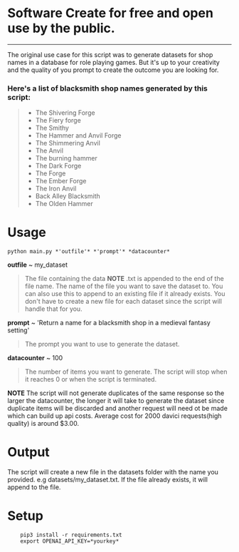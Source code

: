 # Software Create for free and open use by the public.
-----------------------------------------------------
The original use case for this script was to generate
datasets for shop names in a database for role playing games.
But it's up to your creativity and the quality of you 
prompt to create the outcome you are looking for.

### Here's a list of blacksmith shop names generated by this script:
   
> - The Shivering Forge
> - The Fiery forge
> - The Smithy
> - The Hammer and Anvil Forge
> - The Shimmering Anvil
> - The Anvil
> - The burning hammer
> - The Dark Forge
> - The Forge
> - The Ember Forge
> - The Iron Anvil
> - Back Alley Blacksmith
> - The Olden Hammer

# Usage

    python main.py *'outfile'* *'prompt'* *datacounter*

**outfile** ~ my_dataset
> The file containing the data
**NOTE** .txt is appended to the end of the file name.
The name of the file you want to save the dataset to.
You can also use this to append to an existing file if it already exists.
You don't have to create a new file for each dataset since the script will
handle that for you.

**prompt** ~ 'Return a name for a blacksmith shop in a medieval fantasy setting'
> The prompt you want to use to generate the dataset.

**datacounter** ~ 100
> The number of items you want to generate.
The script will stop when it reaches 0 or when the script is terminated.

**NOTE** The script will not generate duplicates of the same response
so the larger the datacounter, the longer it will take to generate the dataset
since duplicate items will be discarded and another request will need ot be 
made which can build up api costs. Average cost for 2000 davici 
requests(high quality) is around $3.00.

# Output

The script will create a new file in the datasets folder with the name you provided.
e.g datasets/my_dataset.txt. If the file already exists, it will append to the file.

# Setup

        pip3 install -r requirements.txt
        export OPENAI_API_KEY=*yourkey*
